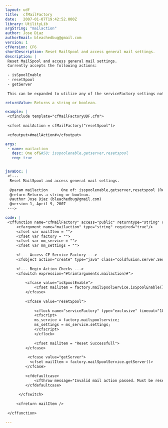 ```yaml
---
layout: udf
title:  cfMailFactory
date:   2007-01-07T19:42:52.000Z
library: UtilityLib
argString: "mailaction"
author: Jose Diaz
authorEmail: bleachedbug@gmail.com
version: 1
cfVersion: CF6
shortDescription: Reset MailSpool and access general mail settings.
description: |
 Reset MailSpool and access general mail settings.
 Currently accepts the following actions:
 
 - isSpoolEnable
 - resetSpool
 - getServer
 
 This can be expanded to utilize any of the serviceFactory settings not just the MailSpoolService.

returnValue: Returns a string or boolean.

example: |
 <cfinclude template="cfMailFactoryUDF.cfm">
 
 <cfset mailAction = cfMailFactory("resetSpool")>
 
 <cfoutput>#mailAction#</cfoutput>

args:
 - name: mailaction
   desc: One of&#58; isspoolenable,getserver,resetspool
   req: true


javaDoc: |
 <!---
  Reset MailSpool and access general mail settings.
  
  @param mailaction      One of: isspoolenable,getserver,resetspool (Required)
  @return Returns a string or boolean. 
  @author Jose Diaz (bleachedbug@gmail.com) 
  @version 1, April 9, 2007 
 --->

code: |
 <cffunction name="cfMailFactory" access="public" returntype="string" output=false>
     <cfargument name="mailaction" type="string" required="true"/>
     <cfset var mailItem = "">
     <cfset var factory = "">
     <cfset var mm_service = "">
     <cfset var mm_settings = "">
             
     <!--- Access CF Service Factory --->
     <cfobject action="create" type="java" class="coldfusion.server.ServiceFactory" name="factory"/>
 
     <!--- Begin Action Checks --->
     <cfswitch expression="#trim(arguments.mailaction)#">
 
         <cfcase value="isSpoolEnable">
             <cfset mailItem = factory.mailSpoolService.isSpoolEnable()>
         </cfcase>
 
         <cfcase value="resetSpool">
         
             <cflock name="serviceFactory" type="exclusive" timeout="10">
             <cfscript>
             ms_service = factory.mailspoolservice;
             ms_settings = ms_service.settings;
             </cfscript>
             </cflock>
             
             <cfset mailItem = "Reset Successfull">
         </cfcase>
 
          <cfcase value="getServer">
           <cfset mailItem = factory.mailSpoolService.getServer()>
         </cfcase>
 
         <cfdefaultcase>
             <cfthrow message="Invalid mail action passed. Must be resetSpool, getServer, or isSpoolEnable.">
         </cfdefaultcase>
 
      </cfswitch>
 
     <cfreturn mailItem />
 
 </cffunction>

---
```


